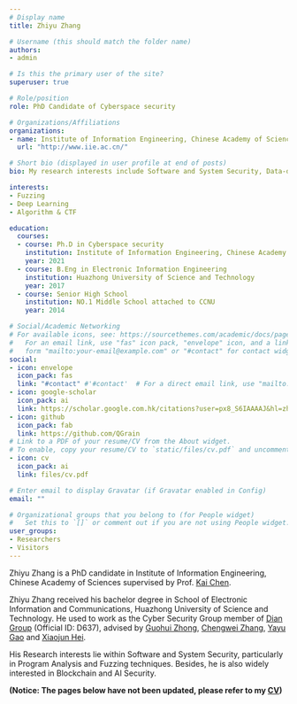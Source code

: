 ```yaml
---
# Display name
title: Zhiyu Zhang

# Username (this should match the folder name)
authors:
- admin

# Is this the primary user of the site?
superuser: true

# Role/position
role: PhD Candidate of Cyberspace security

# Organizations/Affiliations
organizations:
- name: Institute of Information Engineering, Chinese Academy of Sciences
  url: "http://www.iie.ac.cn/"

# Short bio (displayed in user profile at end of posts)
bio: My research interests include Software and System Security, Data-driven security.

interests:
- Fuzzing
- Deep Learning
- Algorithm & CTF

education:
  courses:
  - course: Ph.D in Cyberspace security
    institution: Institute of Information Engineering, Chinese Academy of Sciences
    year: 2021
  - course: B.Eng in Electronic Information Engineering
    institution: Huazhong University of Science and Technology
    year: 2017
  - course: Senior High School
    institution: NO.1 Middle School attached to CCNU
    year: 2014

# Social/Academic Networking
# For available icons, see: https://sourcethemes.com/academic/docs/page-builder/#icons
#   For an email link, use "fas" icon pack, "envelope" icon, and a link in the
#   form "mailto:your-email@example.com" or "#contact" for contact widget.
social:
- icon: envelope
  icon_pack: fas
  link: "#contact" #'#contact'  # For a direct email link, use "mailto:test@example.org".
- icon: google-scholar
  icon_pack: ai
  link: https://scholar.google.com.hk/citations?user=px8_S6IAAAAJ&hl=zh-CN&oi=ao
- icon: github
  icon_pack: fab
  link: https://github.com/QGrain
# Link to a PDF of your resume/CV from the About widget.
# To enable, copy your resume/CV to `static/files/cv.pdf` and uncomment the lines below.
- icon: cv
  icon_pack: ai
  link: files/cv.pdf

# Enter email to display Gravatar (if Gravatar enabled in Config)
email: ""

# Organizational groups that you belong to (for People widget)
#   Set this to `[]` or comment out if you are not using People widget.
user_groups:
- Researchers
- Visitors
---
```

Zhiyu Zhang is a PhD candidate in Institute of Information Engineering, Chinese Academy of Sciences supervised by Prof. [Kai Chen](https://kaichen.org/).

Zhiyu Zhang received his bachelor degree in School of Electronic Information and Communications, Huazhong University of Science and Technology. He used to work as the Cyber Security Group member of [Dian Group](https://dian.org.cn/) (Official ID: D637), advised by [Guohui Zhong](), [Chengwei Zhang](http://cloud.eic.hust.edu.cn:8084/~zhangcw/), [Yayu Gao](http://cloud.eic.hust.edu.cn:8084/~yayugao/) and [Xiaojun Hei](http://cloud.eic.hust.edu.cn:8084/~heixj).

His Research interests lie within Software and System Security, particularly in Program Analysis and Fuzzing techniques. Besides, he is also widely interested in Blockchain and AI Security.

**(Notice: The pages below have not been updated, please refer to my [CV](https://zhiyu.netlify.app/files/cv.pdf))**